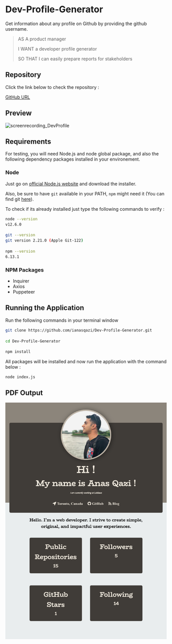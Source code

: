 # **Dev-Profile-Generator**
Get information about any profile on Github by providing the github username.

> AS A product manager
>
> I WANT a developer profile generator
>
> SO THAT I can easily prepare reports for stakeholders

## Repository 

Click the link below to check the repository :

[GitHub URL](https://github.com/ianasqazi/Dev-Profile-Generator)

## Preview

![screenrecording_DevProfile](/sample/screenrecording_DevProfile.gif)

## Requirements

For testing, you will need Node.js and node global package, and also the following dependency packages installed in your environement.  

### Node

 Just go on [official Node.js website](https://nodejs.org/) and download the installer.

Also, be sure to have `git` available in your PATH, `npm` might need it (You can find git [here](https://git-scm.com/)).  

To check if its already installed just type the following commands to verify :

```bash
node --version
v12.6.0

git --version
git version 2.21.0 (Apple Git-122)

npm --version
6.13.1
```

### NPM Packages

- Inquirer
- Axios
- Puppeteer

## Running the Application

Run the following commands in your terminal window 

```bash
git clone https://github.com/ianasqazi/Dev-Profile-Generator.git

cd Dev-Profile-Generator

npm install
```

All packages will be installed and now run the application with the command below : 

```bash
node index.js
```

## PDF Output

![screenshot](sample/screenshot.png)
